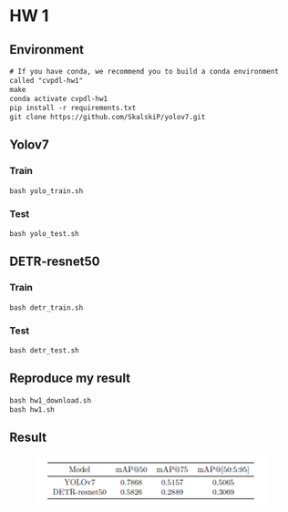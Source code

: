 # HW 1

## Environment

```shell
# If you have conda, we recommend you to build a conda environment called "cvpdl-hw1"
make
conda activate cvpdl-hw1
pip install -r requirements.txt
git clone https://github.com/SkalskiP/yolov7.git
```

## Yolov7

### Train

```shell
bash yolo_train.sh
```
### Test

```shell
bash yolo_test.sh
```

## DETR-resnet50

### Train

```shell
bash detr_train.sh
```
### Test

```shell
bash detr_test.sh
```

## Reproduce my result

```shell
bash hw1_download.sh
bash hw1.sh
```

## Result

<div align="center">
    <a href="./">
        <img src="./images/result.png" width="79%"/>
    </a>
</div>
